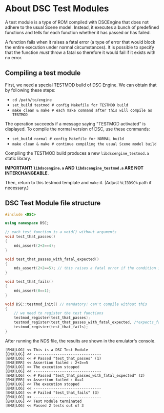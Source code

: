 # About DSC Test Modules

A test module is a type of ROM compiled with DSCEngine that does not adhere to the usual Scene model. Instead, it 
executes a bunch of predefined functions and tells for each function whether it has passed or has failed.

A function fails when it raises a fatal error (a type of error that would block the entire execution under normal circumstances).
It is possible to specify that the function _must_ throw a fatal so therefore it would fail if it exists with no error.

## Compiling a test module

First, we need a special TESTMOD build of DSC Engine. We can obtain that by following these steps:

- `cd /path/to/engine`
- `set_build testmod # config Makefile for TESTMOD build`
- `make clean & make # each make command after this will compile as TESTMOD`

The operation succeeds if a message saying "TESTMOD activated" is displayed. 
To compile the normal version of DSC, use these commands:

- `set_build normal # config Makefile for NORMAL build`
- `make clean & make # continue compiling the usual Scene model build`

Compiling the TESTMOD build produces a new `libdscengine_testmod.a` static library. 

**IMPORTANT! `libdscengine.a` AND `libdscengine_testmod.a` ARE NOT INTERCHANGEABLE.**

Then, return to this testmod template and `make` it. (Adjust `%LIBDSC%` path if necessary.)

## DSC Test Module file structure

```C++
#include <DSC>

using namespace DSC;

// each test function is a void() without arguments
void test_that_passes()
{
	nds_assert(2+2==4);
}

void test_that_passes_with_fatal_expected()
{
	nds_assert(2+2==5); // this raises a fatal error if the condition is false
}

void test_that_fails()
{
	nds_assert(0==1);
}

void DSC::testmod_init() // mandatory! can't compile without this
{
    // we need to register the test functions
	testmod_register(test_that_passes);
	testmod_register(test_that_passes_with_fatal_expected, /*expects_fatal = */ true);
	testmod_register(test_that_fails);
}
```

After running the NDS file, the results are shown in the emulator's console.

```
[EMU|LOG] << This is a DSC Test Module
[EMU|LOG] << -------------------------------
[EMU|LOG] << # Passed "test_that_passes" (1)
[EMU|ERR] << Assertion failed : 2+2==5
[EMU|LOG] << The execution stopped
[EMU|LOG] << -------------------------------
[EMU|LOG] << # Passed "test_that_passes_with_fatal_expected" (2)
[EMU|ERR] << Assertion failed : 0==1
[EMU|LOG] << The execution stopped
[EMU|LOG] << -------------------------------
[EMU|LOG] << # Failed "test_that_fails" (3)
[EMU|LOG] << -------------------------------
[EMU|LOG] << Test Module terminated
[EMU|LOG] << Passed 2 tests out of 3
```